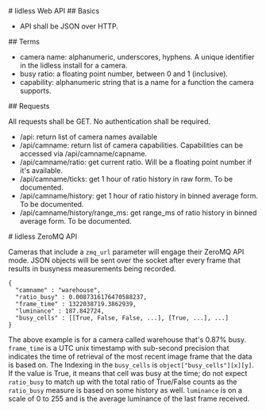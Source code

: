 <A name="toc1-0" title="lidless Web API" />
# lidless Web API

<A name="toc2-3" title="Basics" />
## Basics

* API shall be JSON over HTTP.

<A name="toc2-8" title="Terms" />
## Terms

* camera name: alphanumeric, underscores, hyphens. A unique identifier in the lidless install for a camera.
* busy ratio: a floating point number, between 0 and 1 (inclusive).
* capability: alphanumeric string that is a name for a function the camera supports.

<A name="toc2-15" title="Requests" />
## Requests

All requests shall be GET.  No authentication shall be required.

* /api: return list of camera names available
* /api/camname: return list of camera capabilities.  Capabilities can be accessed via /api/camname/capname.
* /api/camname/ratio: get current ratio.  Will be a floating point number if it's available.
* /api/camname/ticks: get 1 hour of ratio history in raw form.  To be documented.
* /api/camname/history: get 1 hour of ratio history in binned average form.  To be documented.
* /api/camname/history/range_ms: get range_ms of ratio history in binned average form.  To be documented.

<A name="toc1-27" title="lidless ZeroMQ API" />
# lidless ZeroMQ API

Cameras that include a `zmq_url` parameter will engage their ZeroMQ API mode.  JSON objects will be sent over the socket after every frame that results in busyness measurements being recorded.

    {
      "camname" : "warehouse",
      "ratio_busy" : 0.0087316176470588237,
      "frame_time" : 1322038719.3862939,
      "luminance" : 187.842724,
      "busy_cells" : [[True, False, False, ...], [True, ...], ...]
    }

The above example is for a camera called warehouse that's 0.87% busy.  `frame_time` is a UTC unix timestamp with sub-second precision that indicates the time of retrieval of the most recent image frame that the data is based on.  The Indexing in the `busy_cells` is `object["busy_cells"][x][y]`.  If the value is True, it means that cell was busy at the time; do not expect `ratio_busy` to match up with the total ratio of True/False counts as the `ratio_busy` measure is based on some history as well.  `luminance` is on a scale of 0 to 255 and is the average luminance of the last frame received.

